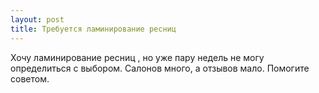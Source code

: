 ```yaml
---
layout: post 
title: Требуется ламинирование ресниц  
--- 
```

Хочу ламинирование ресниц , но уже пару недель не могу определиться с выбором. Салонов много, а отзывов мало. Помогите советом.
